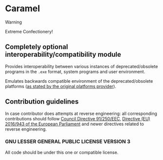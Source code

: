 # Caramel

> [!WARNING]
> 
> Extreme Confectionery!

## Completely optional interoperability/compatibility module

Provides interoperability between various instances of deprecated/obsolete programs in the `.exe` format, system programs and user environment.

Emulates backwards compatible environment of the deprecated/obsolete platforms ([as stated by the original platforms provider](https://support.microsoft.com/en-us/windows/windows-8-1-support-ended-on-january-10-2023-3cfd4cde-f611-496a-8057-923fba401e93)).

## Contribution guidelines

In case contributor does attempts at reverse engineering: all corresponding contributions should follow [Council Directive 91/250/EEC](https://eur-lex.europa.eu/legal-content/EN/ALL/?uri=celex%3A31991L0250), [Directive (EU) 2016/943 of the European Parliament](https://eur-lex.europa.eu/eli/dir/2016/943/oj) and newer directives related to reverse engineering.

### GNU LESSER GENERAL PUBLIC LICENSE VERSION 3

All code should be under this one or compatible license.
